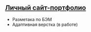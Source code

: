 ## [Личный сайт-портфолио](https://rivskiy.github.io/pechurinaleksey/)

- Разметака по БЭМ
- Адаптивная верстка (в работе)

